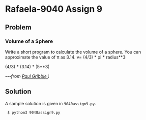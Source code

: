 # Rafaela-9040 Assign 9

## Problem
### Volume of a Sphere

Write a short program to calculate the volume of a sphere.
You can approximate the value of π as 3.14.
v= (4/3) * pi * radius**3

(4/3) * (3.14) * (5**3)

*---from [Paul Gribble ](https://gribblelab.org/coding/challenges/sphere.html))*

## Solution

A sample solution is given in `9040assign9.py`.

```{zsh}
 $ python3 9040assign9.py

```

